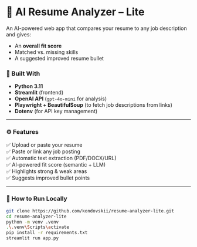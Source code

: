 # 📄 AI Resume Analyzer – Lite

An AI-powered web app that compares your resume to any job description and gives:
- An **overall fit score**
- Matched vs. missing skills
- A suggested improved resume bullet

### 🧠 Built With
- **Python 3.11**
- **Streamlit** (frontend)
- **OpenAI API** (`gpt-4o-mini` for analysis)
- **Playwright + BeautifulSoup** (to fetch job descriptions from links)
- **Dotenv** (for API key management)

---

### ⚙️ Features
✅ Upload or paste your resume  
✅ Paste or link any job posting  
✅ Automatic text extraction (PDF/DOCX/URL)  
✅ AI-powered fit score (semantic + LLM)  
✅ Highlights strong & weak areas  
✅ Suggests improved bullet points  

---

### 🏃 How to Run Locally

```bash
git clone https://github.com/kondovskii/resume-analyzer-lite.git
cd resume-analyzer-lite
python -m venv .venv
.\.venv\Scripts\activate
pip install -r requirements.txt
streamlit run app.py
